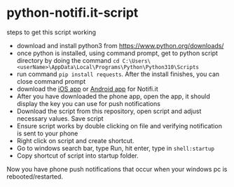 # python-notifi.it-script
 
steps to get this script working
- download and install python3 from https://www.python.org/downloads/
- once python is installed, using command prompt, get to python script directory by doing the command 
 `cd C:\Users\<userName>\AppData\Local\Programs\Python\Python310\Scripts`
- run command `pip install requests`. After the install finishes, you can close command prompt
- download the [iOS app](https://developer.apple.com/app-store/marketing/guidelines/images/badge-example-preferred_2x.png) or [Android app](https://play.google.com/store/apps/details?id=it.notifi.notifi) for Notifi.it
- After you have downloaded the phone app, open the app, it should display the key you can use for push notifications
- Download the script from this repository, open script and adjust necessary values. Save script
- Ensure script works by double clicking on file and verifying notification is sent to your phone
- Right click on script and create shortcut.
- Go to windows search bar, type Run, hit enter, type in `shell:startup`
- Copy shortcut of script into startup folder.

Now you have phone push notifications that occur when your windows pc is rebooted/restarted.
